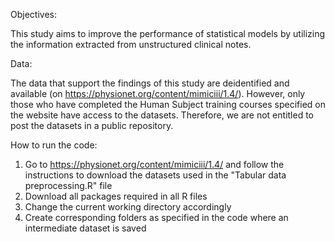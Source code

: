 Objectives:

This study aims to improve the performance of statistical models by utilizing the information extracted from unstructured clinical notes. 

Data:

The data that support the findings of this study are deidentified and available (on https://physionet.org/content/mimiciii/1.4/). However, only those who have completed the Human Subject training courses specified on the website have access to the datasets. Therefore, we are not entitled to post the datasets in a public repository. 

How to run the code:

1. Go to https://physionet.org/content/mimiciii/1.4/ and follow the instructions to download the datasets used in the "Tabular data preprocessing.R" file
2. Download all packages required in all R files
3. Change the current working directory accordingly
4. Create corresponding folders as specified in the code where an intermediate dataset is saved


